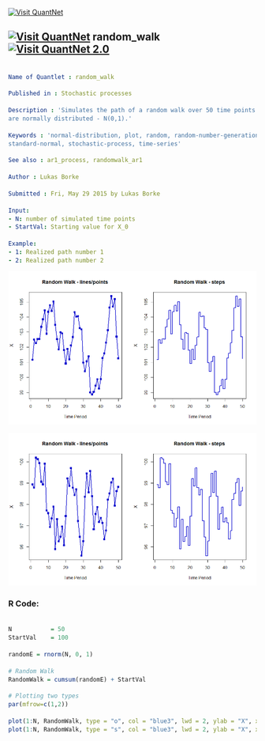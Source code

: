 
[<img src="https://github.com/QuantLet/Styleguide-and-FAQ/blob/master/pictures/banner.png" width="880" alt="Visit QuantNet">](http://quantlet.de/index.php?p=info)

## [<img src="https://github.com/QuantLet/Styleguide-and-Validation-procedure/blob/master/pictures/qloqo.png" alt="Visit QuantNet">](http://quantlet.de/) **random_walk** [<img src="https://github.com/QuantLet/Styleguide-and-Validation-procedure/blob/master/pictures/QN2.png" width="60" alt="Visit QuantNet 2.0">](http://quantlet.de/d3/ia)

```yaml

Name of Quantlet : random_walk

Published in : Stochastic processes

Description : 'Simulates the path of a random walk over 50 time points. Epsilon terms/innovations
are normally distributed - N(0,1).'

Keywords : 'normal-distribution, plot, random, random-number-generation, random-walk, simulation,
standard-normal, stochastic-process, time-series'

See also : ar1_process, randomwalk_ar1

Author : Lukas Borke

Submitted : Fri, May 29 2015 by Lukas Borke

Input: 
- N: number of simulated time points
- StartVal: Starting value for X_0

Example: 
- 1: Realized path number 1
- 2: Realized path number 2

```

![Picture1](random_walk-1.png)

![Picture2](random_walk-2.png)


### R Code:
```r

N			= 50
StartVal	= 100

randomE	= rnorm(N, 0, 1)

# Random Walk
RandomWalk = cumsum(randomE) + StartVal

# Plotting two types
par(mfrow=c(1,2))

plot(1:N, RandomWalk, type = "o", col = "blue3", lwd = 2, ylab = "X", xlab = "Time Period", main = "Random Walk - lines/points", pch=15)
plot(1:N, RandomWalk, type = "s", col = "blue3", lwd = 2, ylab = "X", xlab = "Time Period", main = "Random Walk - steps")

```
